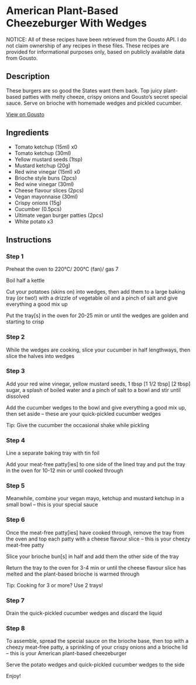 # American Plant-Based Cheezeburger With Wedges

NOTICE: All of these recipes have been retrieved from the Gousto API. I do not claim ownership of any recipes in these files. These recipes are provided for informational purposes only, based on publicly available data from Gousto.

## Description

These burgers are so good the States want them back. Top juicy plant-based patties with melty cheeze, crispy onions and Gousto’s secret special sauce. Serve on brioche with homemade wedges and pickled cucumber. 


[View on Gousto](https://www.gousto.co.uk/recipes/cookbook/american-plant-based-cheezeburger-with-potato-wedges)

## Ingredients

- Tomato ketchup (15ml) x0
- Tomato ketchup (30ml)
- Yellow mustard seeds (1tsp)
- Mustard ketchup (20g)
- Red wine vinegar (15ml) x0
- Brioche style buns (2pcs)
- Red wine vinegar (30ml)
- Cheese flavour slices (2pcs)
- Vegan mayonnaise (30ml)
- Crispy onions (15g)
- Cucumber (0.5pcs)
- Ultimate vegan burger patties (2pcs)
- White potato x3

## Instructions


### Step 1

Preheat the oven to 220°C/ 200°C (fan)/ gas 7

Boil half a kettle

Cut your potatoes (skins on) into wedges, then add them to a large baking tray (or two!) with a drizzle of vegetable oil and a pinch of salt and give everything a good mix up

Put the tray[s] in the oven for 20-25 min or until the wedges are golden and starting to crisp


### Step 2

While the wedges are cooking, slice your cucumber in half lengthways, then slice the halves into wedges


### Step 3

Add your red wine vinegar, yellow mustard seeds, 1 tbsp <span class="text-purple">[1 1/2 tbsp]</span> <span class="text-danger">[2 tbsp]</span> sugar, a splash of boiled water and a pinch of salt to a bowl and stir until dissolved

Add the cucumber wedges to the bowl and give everything a good mix up, then set aside – these are your quick-pickled cucumber wedges

Tip: Give the cucumber the occasional shake while pickling


### Step 4

Line a separate baking tray with tin foil

Add your meat-free patty[ies] to one side of the lined tray and put the tray in the oven for 10-12 min or until cooked through


### Step 5

Meanwhile, combine your vegan mayo, ketchup and mustard ketchup in a small bowl – this is your special sauce


### Step 6

Once the meat-free patty[ies] have cooked through, remove the tray from the oven and top each patty with a cheese flavour slice – this is your cheezy meat-free patty

Slice your brioche bun[s] in half and add them the other side of the tray

Return the tray to the oven for 3-4 min or until the cheese flavour slice has melted and the plant-based brioche is warmed through

Tip: Cooking for 3 or more? Use 2 trays!


### Step 7

Drain the quick-pickled cucumber wedges and discard the liquid

### Step 8

To assemble, spread the special sauce on the brioche base, then top with a cheezy meat-free patty, a sprinkling of your crispy onions and a brioche lid – this is your American plant-based cheezeburger

Serve the potato wedges and quick-pickled cucumber wedges to the side

Enjoy!

